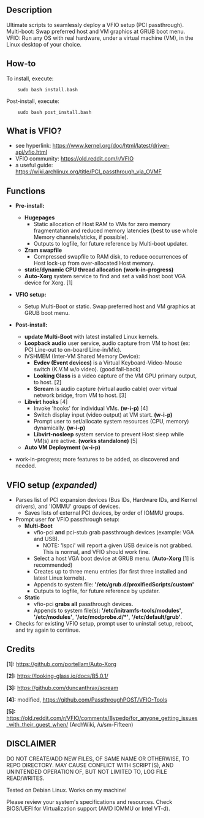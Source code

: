 ## Description
Ultimate scripts to seamlessly deploy a VFIO setup (PCI passthrough). Multi-boot: Swap preferred host and VM graphics at GRUB boot menu. VFIO: Run any OS with real hardware, under a virtual machine (VM), in the Linux desktop of your choice.

## How-to
To install, execute:

        sudo bash install.bash

Post-install, execute:

        sudo bash post_install.bash

## What is VFIO?
* see hyperlink:        https://www.kernel.org/doc/html/latest/driver-api/vfio.html
* VFIO community:       https://old.reddit.com/r/VFIO
* a useful guide:       https://wiki.archlinux.org/title/PCI_passthrough_via_OVMF

## Functions
* **Pre-install:**
    * **Hugepages**
        * Static allocation of Host RAM to VMs for zero memory fragmentation and reduced memory latencies (best to use whole Memory channels/sticks, if possible).
        * Outputs to logfile, for future reference by Multi-boot updater.
    * **Zram swapfile**
        * Compressed swapfile to RAM disk, to reduce occurrences of Host lock-up from over-allocated Host memory.
    * **static/dynamic CPU thread allocation** **(work-in-progress)**
    * **Auto-Xorg** system service to find and set a valid host boot VGA device for Xorg. [1]
* **VFIO setup:**
    * Setup Multi-Boot or static. Swap preferred host and VM graphics at GRUB boot menu.
* **Post-install:**
    * **update Multi-Boot** with latest installed Linux kernels.
    * **Loopback audio** user service, audio capture from VM to host (ex: PCI Line-out to on-board Line-in/Mic).
    * IVSHMEM (Inter-VM Shared Memory Device):
        * **Evdev (Event devices)** is a Virtual Keyboard-Video-Mouse switch (K.V.M w/o video). (good fall-back)
        * **Looking Glass** is a video capture of the VM GPU primary output, to host. [2]
        * **Scream** is audio capture (virtual audio cable) over virtual network bridge, from VM to host. [3]
    * **Libvirt hooks** [4]
        * Invoke 'hooks' for individual VMs. **(w-i-p)** [4]
        * Switch display input (video output) at VM start. **(w-i-p)**
        * Prompt user to set/allocate system resources (CPU, memory) dynamically. **(w-i-p)**
        * **Libvirt-nosleep** system service to prevent Host sleep while VM(s) are active. **(works standalone)** [5]
    * **Auto VM Deployment** **(w-i-p)**

* work-in-progress; more features to be added, as discovered and needed.

## VFIO setup *(expanded)*
* Parses list of PCI expansion devices (Bus IDs, Hardware IDs, and Kernel drivers), and 'IOMMU' groups of devices.
    * Saves lists of external PCI devices, by order of IOMMU groups.
* Prompt user for VFIO passthrough setup:
    * **Multi-Boot**
        * vfio-pci **and** pci-stub grab passthrough devices (example: VGA and USB).
            * NOTE: 'lspci' will report a given USB device is not grabbed. This is normal, and VFIO should work fine.
        * Select a host VGA boot device at GRUB menu.   (**Auto-Xorg** [1] is recommended)
        * Creates up to three menu entries (for first three installed and latest Linux kernels).
        * Appends to system file: **'/etc/grub.d/proxifiedScripts/custom'**
        * Outputs to logfile, for future reference by updater.
    * **Static**
        * vfio-pci **grabs all** passthrough devices.
        * Appends to system file(s): **'/etc/initramfs-tools/modules'**, **'/etc/modules'**, **'/etc/modprobe.d/*'**, **'/etc/default/grub'**.
* Checks for existing VFIO setup, prompt user to uninstall setup, reboot, and try again to continue.

## Credits
**[1]:** https://github.com/portellam/Auto-Xorg

**[2]:** https://looking-glass.io/docs/B5.0.1/

**[3]:** https://github.com/duncanthrax/scream

**[4]:** modified, https://github.com/PassthroughPOST/VFIO-Tools

**[5]:** https://old.reddit.com/r/VFIO/comments/8ypedp/for_anyone_getting_issues_with_their_guest_when/ (ArchWiki, /u/sm-Fifteen)

## DISCLAIMER
DO NOT CREATE/ADD NEW FILES, OF SAME NAME OR OTHERWISE, TO REPO DIRECTORY. MAY CAUSE CONFLICT WITH SCRIPT(S), AND UNINTENDED OPERATION OF, BUT NOT LIMITED TO, LOG FILE READ/WRITES.

Tested on Debian Linux. Works on my machine!

Please review your system's specifications and resources. Check BIOS/UEFI for Virtualization support (AMD IOMMU or Intel VT-d).